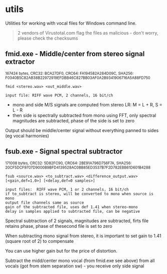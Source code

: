 # utils

Utilities for working with vocal files for Windows command line.

>2 vendors of Virustotal.com flag the files as malicious - don't worry, please check the checksums

## fmid.exe - Middle/center from stereo signal extractor
<sup>167424 bytes, CRC32: BCA27DF0, CRC64: FA194582A284D09C, SHA256: F0340B5C82AB38B22972919EFDBB46C827BB03AF0A2B9341906716A5A88FD750</sup>

```
fmid <stereo.wav> <out_middle.wav>

input file: RIFF wave PCM, 2 channels, 16 bit/ch
```
* mono and side M/S signals are computed from stereo LR: M = L + R, S = L - R
* then side is spectrally subtracted from mono using FFT, only spectral magnitudes are subtracted, phase of the side is set to zero

Output should be middle/center signal without everything panned to sides (eg vocal harmonies)

## fsub.exe - Signal spectral subtractor
<sup>171008 bytes, CRC32: 5D82FC90, CRC64: 2BE91A796D756F7A, SHA256: 20CF5DCF9707D9000B9BFD4139528AC0BB85ED3537B7F2D782EBB61D601B4288</sup>

```
fsub <source.wav> <to_subtract.wav> <difference_output.wav> [<gain,def=1.0>] [<delay,def=0 samples>]

input files:  RIFF wave PCM, 1 or 2 channels, 16 bit/ch
if to_subtract is stereo, will be converted to mono when source is mono
output file channels same as source
gain of the subtracted file, uses def 1.41 when stereo-mono
delay in samples applied to subtracted file, can be negative
```

Spectral subtraction of 2 signals, magnitudes are subtracted, firts file retains phase, phase of thesecond file is set to zero

When subtracting mono signal from stereo, it is important to set gain to 1.41 (square root of 2) to compensate

You can use higher gain but for the price of distortion.

Subtract the midd/center mono vocal (from fmid.exe see above) from all vocals (got from stem separation sw) - you receive only side signal

